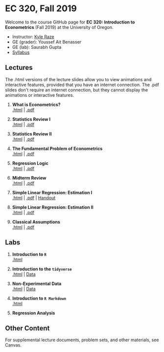 # EC 320, Fall 2019

Welcome to the course GitHub page for **EC 320: Introduction to Econometrics** (Fall 2019) at the University of Oregon.

- Instructor: [Kyle Raze](https://kyleraze.com)
- GE (grader): Youssef Ait Benasser
- GE (lab): Saurabh Gupta 
- [Syllabus](https://raw.githack.com/kyleraze/EC320_Econometrics/master/Syllabus/syllabus.pdf)

## Lectures

The .html versions of the lecture slides allow you to view animations and interactive features, provided that you have an internet connection. The .pdf slides don't require an internet connection, but they cannot display the animations or interactive features.

1. **What is Econometrics?** <br> [.html](https://raw.githack.com/kyleraze/EC320_Econometrics/master/Lectures/01-Introduction/01-Introduction.html) | [.pdf](https://github.com/kyleraze/EC320_Econometrics/raw/master/Lectures/01-Introduction/01-Introduction.pdf)

2. **Statistics Review I** <br> [.html](https://raw.githack.com/kyleraze/EC320_Econometrics/master/Lectures/02-Statistics_Review/02-Statistics_Review.html) | [.pdf](https://raw.githack.com/kyleraze/EC320_Econometrics/master/Lectures/02-Statistics_Review/02-Statistics_Review.pdf)

3. **Statistics Review II** <br> [.html](https://raw.githack.com/kyleraze/EC320_Econometrics/master/Lectures/03-Statistics_Review/03-Statistics_Review.html) | [.pdf](https://github.com/kyleraze/EC320_Econometrics/raw/master/Lectures/03-Statistics_Review/03-Statistics_Review.pdf)

4. **The Fundamental Problem of Econometrics** <br> [.html](https://raw.githack.com/kyleraze/EC320_Econometrics/master/Lectures/04-Fundamental_Econometric_Problem/04-Fundamental_Econometric_Problem.html) | [.pdf](https://github.com/kyleraze/EC320_Econometrics/raw/master/Lectures/04-Fundamental_Econometric_Problem/04-Fundamental_Econometric_Problem.pdf)

5. **Regression Logic** <br> [.html](https://raw.githack.com/kyleraze/EC320_Econometrics/master/Lectures/05-Regression_Logic/05-Regression_Logic.html) | [.pdf](https://github.com/kyleraze/EC320_Econometrics/raw/master/Lectures/05-Regression_Logic/05-Regression_Logic.pdf)

6. **Midterm Review** <br> [.html](https://raw.githack.com/kyleraze/EC320_Econometrics/master/Lectures/06-Midterm_Review/06-Midterm_Review.html) | [.pdf](https://github.com/kyleraze/EC320_Econometrics/raw/master/Lectures/06-Midterm_Review/06-Midterm_Review.pdf)

7. **Simple Linear Regression: Estimation I** <br> [.html](https://raw.githack.com/kyleraze/EC320_Econometrics/master/Lectures/07-Simple_Linear_Regression_Estimation/07-Simple_Linear_Regression_Estimation.html) | [.pdf](https://github.com/kyleraze/EC320_Econometrics/raw/master/Lectures/07-Simple_Linear_Regression_Estimation/07-Simple_Linear_Regression_Estimation.pdf) | [Handout](https://github.com/kyleraze/EC320_Econometrics/raw/master/Lectures/07-Simple_Linear_Regression_Estimation/07-SLR_Estimation_handout.pdf)

8. **Simple Linear Regression: Estimation II** <br> [.html](https://raw.githack.com/kyleraze/EC320_Econometrics/master/Lectures/08-Simple_Linear_Regression_Estimation/08-Simple_Linear_Regression_Estimation.html) | [.pdf](https://github.com/kyleraze/EC320_Econometrics/raw/master/Lectures/08-Simple_Linear_Regression_Estimation/08-Simple_Linear_Regression_Estimation.pdf)

9. **Classical Assumptions** <br> [.html](https://raw.githack.com/kyleraze/EC320_Econometrics/master/Lectures/09-Classical_Assumptions/09-Classical_Assumptions.html) | [.pdf](https://github.com/kyleraze/EC320_Econometrics/raw/master/Lectures/09-Classical_Assumptions/09-Classical_Assumptions.pdf)

## Labs

1. **Introduction to `R`** <br> [.html](https://raw.githack.com/kyleraze/EC320_Econometrics/master/Labs/01-Introduction_R/01-Introduction_R.html)

2. **Introduction to the `tidyverse`** <br> [.html](https://raw.githack.com/kyleraze/EC320_Econometrics/master/Labs/02-Introduction_tidyverse/02-Introduction_tidyverse.html) | [Data](https://raw.githack.com/kyleraze/EC320_Econometrics/master/Labs/02-Introduction_tidyverse/02-Introduction_tidyverse_data.csv)

3. **Non-Experimental Data** <br> [.html](https://raw.githack.com/kyleraze/EC320_Econometrics/master/Labs/03-Non_Experimental_Data/03-Non_Experimental_Data.html) | [Data](https://raw.githack.com/kyleraze/EC320_Econometrics/master/Labs/03-Non_Experimental_Data/03-Non_Experimental_Data_data.csv)

4. **Introduction to `R Markdown`** <br> [.html](https://raw.githack.com/kyleraze/EC320_Econometrics/master/Labs/04-Introduction_Rmarkdown/04-Introduction_Rmarkdown.html)

5. **Regression Analysis**

## Other Content

For supplemental lecture documents, problem sets, and other materials, see Canvas.
